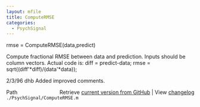 ```yaml
---
layout: mfile
title: ComputeRMSE
categories:
  - PsychSignal
---
```


 rmse = ComputeRMSE\(data,predict\)

 Compute fractional RMSE between data and prediction.
 Inputs should be column vectors.
 Actual code is:
        diff = predict\-data;
        rmse = sqrt\(\(diff'\*diff\)/\(data'\*data\)\);

 2/3/96     dhb     Added improved comments.


<div class="code_header" style="text-align:right;">
  <span style="float:left;">Path&nbsp;&nbsp;</span> <span class="counter">Retrieve <a href=
  "https://raw.github.com/Psychtoolbox-3/Psychtoolbox-3/beta/./PsychSignal/ComputeRMSE.m">current version from GitHub</a> | View <a href=
  "https://github.com/Psychtoolbox-3/Psychtoolbox-3/commits/beta/./PsychSignal/ComputeRMSE.m">changelog</a></span>
</div>
<div class="code">
  <code>./PsychSignal/ComputeRMSE.m</code>
</div>
